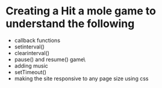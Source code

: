 # Creating a Hit a mole game to understand the following

- callback functions
- setinterval()
- clearinterval()
- pause() and resume() game\
- adding music
- setTimeout()
- making the site responsive to any page size using css